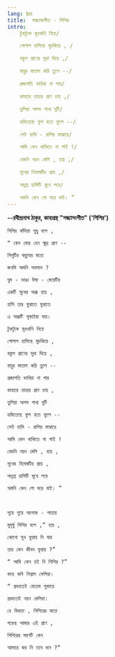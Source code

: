 ```yaml
---
lang: bn
title:  সন্ধ্যাসংগীত - শিশির
intro:
    টুকটুকে মুখখানি নিয়ে/

    গোলাপ হাসিছে মুচকিয়ে , / 

    বকুল প্রাণের সুধা দিয়ে ,/

    বায়ুর মাতাল করি তুলে --/

    প্রজাপতি ভাবিয়া না পায়/

    কাহারে তাহার প্রাণ চায় ,/

    তুলিয়া অলস পাখা দুটি/

    ভ্রমিতেছে ফুল হতে ফুলে --/

    সেই হাসি - রাশির মাঝারে/

    আমি কেন থাকিতে না পাই !/

    যেমনি নয়ন মেলি , হায় ,/

    সুখের নিমেষটির প্রায় ,/

    অতৃপ্ত হাসিটি মুখে লয়ে/

    অমনি কেন গো মরে যাই। ”
---
```


**--রবীন্দ্রনাথ ঠাকুর, কাব্যগ্রন্থ "সন্ধ্যাসংগীত" ('শিশির')**

    শিশির কাঁদিয়া শুধু বলে ,

    “ কেন মোর হেন ক্ষুদ্র প্রাণ --

    শিশুটির কল্পনার মতো

    জনমি অমনি অবসান ?

    ঘুম - ভাঙা উষা - মেয়েটির

    একটি সুখের অশ্রু হায় ,

    হাসি তার ফুরাতে ফুরাতে

    এ অশ্রুটি শুকাইয়া যায়।

    টুকটুকে মুখখানি নিয়ে

    গোলাপ হাসিছে মুচকিয়ে ,  

    বকুল প্রাণের সুধা দিয়ে ,

    বায়ুর মাতাল করি তুলে --

    প্রজাপতি ভাবিয়া না পায়

    কাহারে তাহার প্রাণ চায় ,

    তুলিয়া অলস পাখা দুটি

    ভ্রমিতেছে ফুল হতে ফুলে --

    সেই হাসি - রাশির মাঝারে

    আমি কেন থাকিতে না পাই !

    যেমনি নয়ন মেলি , হায় ,

    সুখের নিমেষটির প্রায় ,

    অতৃপ্ত হাসিটি মুখে লয়ে

    অমনি কেন গো মরে যাই। ”



    শুয়ে শুয়ে অশোক - পাতায়

    মুমূর্ষু শিশির বলে ,” হায় ,

    কোনো সুখ ফুরায় নি যার

    তার কেন জীবন ফুরায় ?”

    “ আমি কেন হই নি শিশির ?”

    কহে কবি নিশ্বাস ফেলিয়া।  

    “ প্রভাতেই যেতেম শুকায়ে

    প্রভাতেই নয়ন মেলিয়া।

    হে বিধাতা , শিশিরের মতো

    গড়েছ আমার এই প্রাণ ,

    শিশিরের মরণটি কেন

    আমারে কর নি তবে দান ?”


